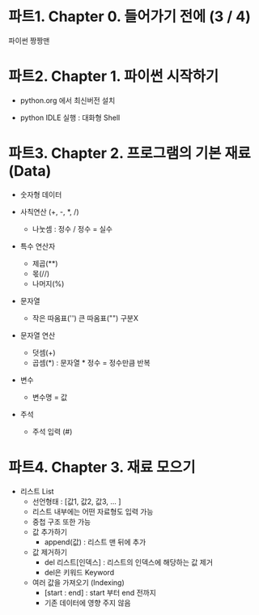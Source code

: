 

# 파트1. Chapter 0. 들어가기 전에 (3 / 4)

파이썬 짱짱맨



# 파트2. Chapter 1. 파이썬 시작하기

- python.org 에서 최신버전 설치

- python IDLE 실행 : 대화형 Shell



# 파트3. Chapter 2. 프로그램의 기본 재료 (Data)

- 숫자형 데이터
- 사칙연산 (+, -, *, /)
  - 나눗셈 : 정수 / 정수 = 실수

- 특수 연산자
  - 제곱(**)
  - 몫(//)
  - 나머지(%)

- 문자열
  - 작은 따옴표('') 큰 따옴표("") 구분X
- 문자열 연산
  - 덧셈(+)
  - 곱셈(*) : 문자열 * 정수 = 정수만큼 반복
- 변수
  - 변수명 = 값
- 주석
  - 주석 입력 (#)

# 파트4. Chapter 3. 재료 모으기

- 리스트 List 
  - 선언형태 : [값1, 값2, 값3, ... ]
  - 리스트 내부에는 어떤 자료형도 입력 가능
  - 중첩 구조 또한 가능
  - 값 추가하기
    - append(값) : 리스트 맨 뒤에 추가
  - 값 제거하기
    - del 리스트[인덱스] : 리스트의 인덱스에 해당하는 값 제거
    - del은 키워드 Keyword
  - 여러 값을 가져오기 (Indexing)
    - [start : end]  : start 부터 end 전까지
    - 기존 데이터에 영향 주지 않음

